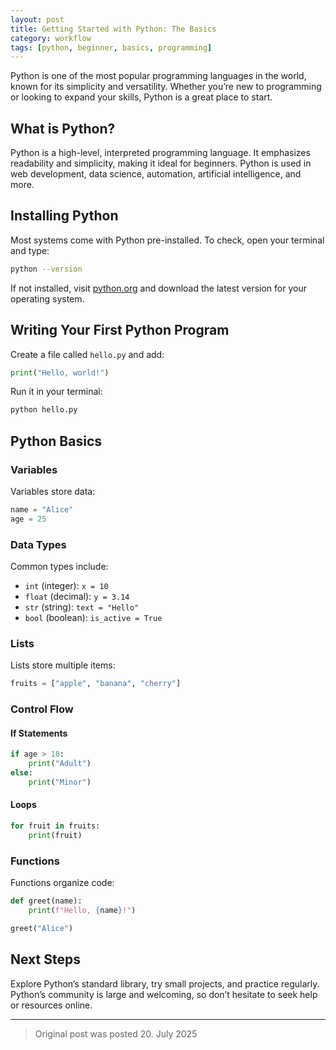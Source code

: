 ```yaml
---
layout: post
title: Getting Started with Python: The Basics
category: workflow
tags: [python, beginner, basics, programming]
---
```


Python is one of the most popular programming languages in the world, known for its simplicity and versatility. Whether you’re new to programming or looking to expand your skills, Python is a great place to start.

## What is Python?

Python is a high-level, interpreted programming language. It emphasizes readability and simplicity, making it ideal for beginners. Python is used in web development, data science, automation, artificial intelligence, and more.

## Installing Python

Most systems come with Python pre-installed. To check, open your terminal and type:

```bash
python --version
```

If not installed, visit [python.org](https://www.python.org/downloads/) and download the latest version for your operating system.

## Writing Your First Python Program

Create a file called `hello.py` and add:

```python
print("Hello, world!")
```

Run it in your terminal:

```bash
python hello.py
```

## Python Basics

### Variables

Variables store data:

```python
name = "Alice"
age = 25
```

### Data Types

Common types include:

- `int` (integer): `x = 10`
- `float` (decimal): `y = 3.14`
- `str` (string): `text = "Hello"`
- `bool` (boolean): `is_active = True`

### Lists

Lists store multiple items:

```python
fruits = ["apple", "banana", "cherry"]
```

### Control Flow

#### If Statements

```python
if age > 18:
    print("Adult")
else:
    print("Minor")
```

#### Loops

```python
for fruit in fruits:
    print(fruit)
```

### Functions

Functions organize code:

```python
def greet(name):
    print(f"Hello, {name}!")

greet("Alice")
```

## Next Steps

Explore Python’s standard library, try small projects, and practice regularly. Python’s community is large and welcoming, so don’t hesitate to seek help or resources online.

---

> Original post was posted 20. July 2025
